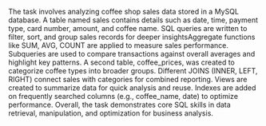 The task involves analyzing coffee shop sales data stored in a MySQL database.
A table named sales contains details such as date, time, payment type, card number, amount, and coffee name.
SQL queries are written to filter, sort, and group sales records for deeper insightsAggregate functions like SUM, AVG, COUNT are applied to measure sales performance.
 Subqueries are used to compare transactions against overall averages and highlight key patterns.
 A second table, coffee_prices, was created to categorize coffee types into broader groups.
 Different JOINS (INNER, LEFT, RIGHT) connect sales with categories for combined reporting.
 Views are created to summarize data for quick analysis and reuse.
 Indexes are added on frequently searched columns (e.g., coffee_name, date) to optimize performance.
 Overall, the task demonstrates core SQL skills in data retrieval, manipulation, and optimization for business analysis.



